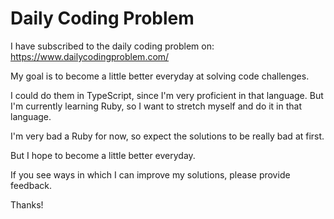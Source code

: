 # Daily Coding Problem

I have subscribed to the daily coding problem on: https://www.dailycodingproblem.com/

My goal is to become a little better everyday at solving code challenges.

I could do them in TypeScript, since I'm very proficient in that language.
But I'm currently learning Ruby, so I want to stretch myself and do it in that language.

I'm very bad a Ruby for now, so expect the solutions to be really bad at first.

But I hope to become a little better everyday.

If you see ways in which I can improve my solutions, please provide feedback.

Thanks!